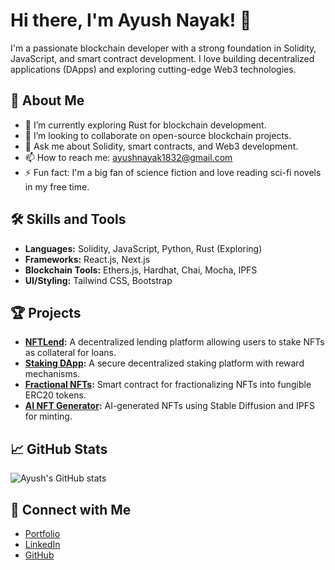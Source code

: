 # Hi there, I'm Ayush Nayak! 👋

I'm a passionate blockchain developer with a strong foundation in Solidity, JavaScript, and smart contract development. I love building decentralized applications (DApps) and exploring cutting-edge Web3 technologies.

## 🚀 About Me

- 🌱 I’m currently exploring Rust for blockchain development.
- 👯 I’m looking to collaborate on open-source blockchain projects.
- 💬 Ask me about Solidity, smart contracts, and Web3 development.
- 📫 How to reach me: ayushnayak1832@gmail.com
- ⚡ Fun fact: I'm a big fan of science fiction and love reading sci-fi novels in my free time.

## 🛠️ Skills and Tools

- **Languages:** Solidity, JavaScript, Python, Rust (Exploring)
- **Frameworks:** React.js, Next.js
- **Blockchain Tools:** Ethers.js, Hardhat, Chai, Mocha, IPFS
- **UI/Styling:** Tailwind CSS, Bootstrap

## 🏆 Projects

- **[NFTLend](https://nft-lend.netlify.app/):** A decentralized lending platform allowing users to stake NFTs as collateral for loans.  
- **[Staking DApp](https://stake-dapp-ayush.netlify.app/):** A secure decentralized staking platform with reward mechanisms.  
- **[Fractional NFTs](https://github.com/Ayush1832/Fractional-NFTs):** Smart contract for fractionalizing NFTs into fungible ERC20 tokens.  
- **[AI NFT Generator](https://ai-nft-gen.netlify.app/):** AI-generated NFTs using Stable Diffusion and IPFS for minting.  

## 📈 GitHub Stats

![Ayush's GitHub stats](https://github-readme-stats.vercel.app/api?username=Ayush1832&show_icons=true&theme=radical)

## 🔗 Connect with Me

- [Portfolio](https://ayush-n.netlify.app/)
- [LinkedIn](https://www.linkedin.com/in/ayushh-nayak/)
- [GitHub](https://github.com/Ayush1832)
